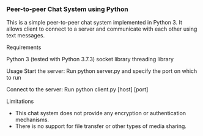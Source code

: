 ### Peer-to-peer Chat System using Python <br />
This is a simple peer-to-peer chat system implemented in Python 3. It allows client to connect to a server and communicate with each other using text messages.

Requirements

Python 3 (tested with Python 3.7.3)
socket library
threading library

Usage
Start the server: Run python server.py and specify the port on which to run

Connect to the server: Run python client.py [host] [port] 


Limitations
- This chat system does not provide any encryption or authentication mechanisms. 
- There is no support for file transfer or other types of media sharing.
